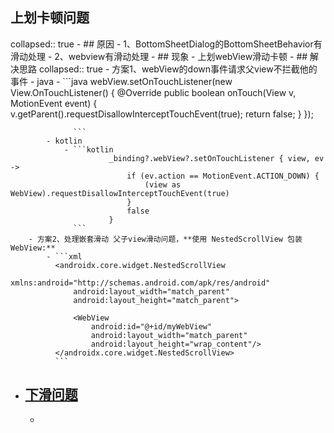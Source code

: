 ## 上划卡顿问题
collapsed:: true
	- ## 原因
		- 1、BottomSheetDialog的BottomSheetBehavior有滑动处理
		- 2、webview有滑动处理
	- ## 现象
		- 上划webView滑动卡顿
	- ## 解决思路
	  collapsed:: true
		- 方案1、webView的down事件请求父view不拦截他的事件
			- java
				- ```java
				  webView.setOnTouchListener(new View.OnTouchListener() {
				      @Override
				      public boolean onTouch(View v, MotionEvent event) {
				          v.getParent().requestDisallowInterceptTouchEvent(true);
				          return false;
				      }
				  });
				  
				  ```
			- kotlin
				- ```kotlin
				          _binding?.webView?.setOnTouchListener { view, ev ->
				              if (ev.action == MotionEvent.ACTION_DOWN) {
				                  (view as WebView).requestDisallowInterceptTouchEvent(true)
				              }
				              false
				          }
				  ```
		- 方案2、处理嵌套滑动 父子view滑动问题，**使用 NestedScrollView 包装 WebView:**
			- ```xml
			  <androidx.core.widget.NestedScrollView
			      xmlns:android="http://schemas.android.com/apk/res/android"
			      android:layout_width="match_parent"
			      android:layout_height="match_parent">
			  
			      <WebView
			          android:id="@+id/myWebView"
			          android:layout_width="match_parent"
			          android:layout_height="wrap_content"/>
			  </androidx.core.widget.NestedScrollView>
			  ```
- ## [下滑问题](https://blog.csdn.net/ahou2468/article/details/115430047)
	-